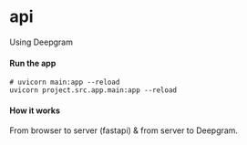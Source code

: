 # api

Using Deepgram

#### Run the app
```shell
# uvicorn main:app --reload
uvicorn project.src.app.main:app --reload
```

#### How it works
From browser to server (fastapi) & from server to Deepgram.